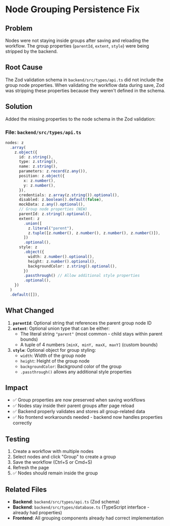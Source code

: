 # Node Grouping Persistence Fix

## Problem
Nodes were not staying inside groups after saving and reloading the workflow. The group properties (`parentId`, `extent`, `style`) were being stripped by the backend.

## Root Cause
The Zod validation schema in `backend/src/types/api.ts` did not include the group node properties. When validating the workflow data during save, Zod was stripping these properties because they weren't defined in the schema.

## Solution
Added the missing properties to the node schema in the Zod validation:

### File: `backend/src/types/api.ts`

```typescript
nodes: z
  .array(
    z.object({
      id: z.string(),
      type: z.string(),
      name: z.string(),
      parameters: z.record(z.any()),
      position: z.object({
        x: z.number(),
        y: z.number(),
      }),
      credentials: z.array(z.string()).optional(),
      disabled: z.boolean().default(false),
      mockData: z.any().optional(),
      // Group node properties (NEW)
      parentId: z.string().optional(),
      extent: z
        .union([
          z.literal("parent"),
          z.tuple([z.number(), z.number(), z.number(), z.number()]),
        ])
        .optional(),
      style: z
        .object({
          width: z.number().optional(),
          height: z.number().optional(),
          backgroundColor: z.string().optional(),
        })
        .passthrough() // Allow additional style properties
        .optional(),
    })
  )
  .default([]),
```

## What Changed

1. **`parentId`**: Optional string that references the parent group node ID
2. **`extent`**: Optional union type that can be either:
   - The literal string `"parent"` (most common - child stays within parent bounds)
   - A tuple of 4 numbers `[minX, minY, maxX, maxY]` (custom bounds)
3. **`style`**: Optional object for group styling:
   - `width`: Width of the group node
   - `height`: Height of the group node
   - `backgroundColor`: Background color of the group
   - `.passthrough()` allows any additional style properties

## Impact

- ✅ Group properties are now preserved when saving workflows
- ✅ Nodes stay inside their parent groups after page reload
- ✅ Backend properly validates and stores all group-related data
- ✅ No frontend workarounds needed - backend now handles properties correctly

## Testing

1. Create a workflow with multiple nodes
2. Select nodes and click "Group" to create a group
3. Save the workflow (Ctrl+S or Cmd+S)
4. Refresh the page
5. ✅ Nodes should remain inside the group

## Related Files

- **Backend**: `backend/src/types/api.ts` (Zod schema)
- **Backend**: `backend/src/types/database.ts` (TypeScript interface - already had properties)
- **Frontend**: All grouping components already had correct implementation
